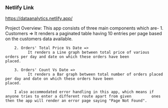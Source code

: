 ### Netlify Link ###

https://dataanalytics.netlify.app/

Project Overview:
        This app consists of three main components which are-
        1. Customers =>
              It renders a paginated table having 10 entries per page based on the customers data available.
              
        2. Orders' Total Price Vs Date =>
              It renders a Line graph between total price of various orders per day and date on which these orders have been                  placed.
              
        3. Orders' Count Vs Date => 
              It renders a Bar graph between total number of orders placed per day and date on which these orders have been                   placed.
              
        I also accommodated error handling in this app, which means if anyone tries to enter a different route apart from given         ones then the app will render an error page saying "Page Not Found".
